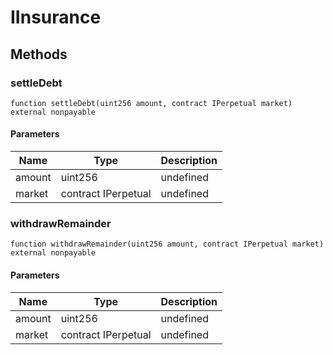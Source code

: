 # IInsurance









## Methods

### settleDebt

```solidity
function settleDebt(uint256 amount, contract IPerpetual market) external nonpayable
```





#### Parameters

| Name | Type | Description |
|---|---|---|
| amount | uint256 | undefined
| market | contract IPerpetual | undefined

### withdrawRemainder

```solidity
function withdrawRemainder(uint256 amount, contract IPerpetual market) external nonpayable
```





#### Parameters

| Name | Type | Description |
|---|---|---|
| amount | uint256 | undefined
| market | contract IPerpetual | undefined




